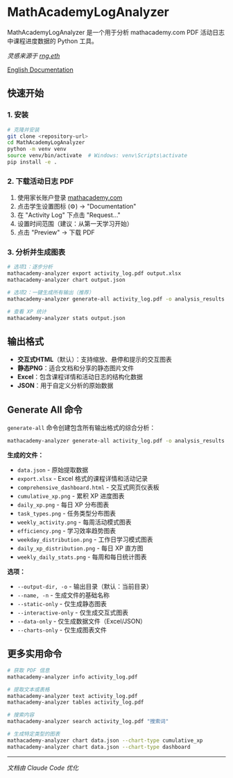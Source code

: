 # MathAcademyLogAnalyzer

MathAcademyLogAnalyzer 是一个用于分析 mathacademy.com PDF 活动日志中课程进度数据的 Python 工具。

*灵感来源于 [rng.eth](https://x.com/crackedmonk/status/1962663418089107666)*

[English Documentation](README.md)

## 快速开始

### 1. 安装
```bash
# 克隆并安装
git clone <repository-url>
cd MathAcademyLogAnalyzer
python -m venv venv
source venv/bin/activate  # Windows: venv\Scripts\activate
pip install -e .
```

### 2. 下载活动日志 PDF
1. 使用家长账户登录 [mathacademy.com](https://mathacademy.com)
2. 点击学生设置图标 (⚙️) → "Documentation"
3. 在 "Activity Log" 下点击 "Request..."
4. 设置时间范围（建议：从第一天学习开始）
5. 点击 "Preview" → 下载 PDF

### 3. 分析并生成图表
```bash
# 选项1：逐步分析
mathacademy-analyzer export activity_log.pdf output.xlsx
mathacademy-analyzer chart output.json

# 选项2：一键生成所有输出（推荐）
mathacademy-analyzer generate-all activity_log.pdf -o analysis_results

# 查看 XP 统计
mathacademy-analyzer stats output.json
```

## 输出格式
- **交互式HTML**（默认）：支持缩放、悬停和提示的交互图表
- **静态PNG**：适合文档和分享的静态图片文件
- **Excel**：包含课程详情和活动日志的结构化数据
- **JSON**：用于自定义分析的原始数据

## Generate All 命令

`generate-all` 命令创建包含所有输出格式的综合分析：

```bash
mathacademy-analyzer generate-all activity_log.pdf -o analysis_results
```

**生成的文件：**
- `data.json` - 原始提取数据
- `export.xlsx` - Excel 格式的课程详情和活动记录
- `comprehensive_dashboard.html` - 交互式网页仪表板
- `cumulative_xp.png` - 累积 XP 进度图表
- `daily_xp.png` - 每日 XP 分布图表
- `task_types.png` - 任务类型分布图表
- `weekly_activity.png` - 每周活动模式图表
- `efficiency.png` - 学习效率趋势图表
- `weekday_distribution.png` - 工作日学习模式图表
- `daily_xp_distribution.png` - 每日 XP 直方图
- `weekly_daily_stats.png` - 每周和每日统计图表

**选项：**
- `--output-dir, -o` - 输出目录（默认：当前目录）
- `--name, -n` - 生成文件的基础名称
- `--static-only` - 仅生成静态图表
- `--interactive-only` - 仅生成交互式图表
- `--data-only` - 仅生成数据文件（Excel/JSON）
- `--charts-only` - 仅生成图表文件

## 更多实用命令
```bash
# 获取 PDF 信息
mathacademy-analyzer info activity_log.pdf

# 提取文本或表格
mathacademy-analyzer text activity_log.pdf
mathacademy-analyzer tables activity_log.pdf

# 搜索内容
mathacademy-analyzer search activity_log.pdf "搜索词"

# 生成特定类型的图表
mathacademy-analyzer chart data.json --chart-type cumulative_xp
mathacademy-analyzer chart data.json --chart-type dashboard
```

---

*文档由 Claude Code 优化*